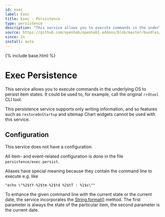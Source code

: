 ```yaml
---
id: exec
label: Exec
title: Exec - Persistence
type: persistence
description: "This service allows you to execute commands in the underlying OS to persist item states. It could be used to, for example, call the original `rrdtool` CLI tool."
source: https://github.com/openhab/openhab1-addons/blob/master/bundles/persistence/org.openhab.persistence.exec/README.md
since: 2x
install: auto
---
```


<!-- Attention authors: Do not edit directly. Please add your changes to the appropriate source repository -->

{% include base.html %}

# Exec Persistence

This service allows you to execute commands in the underlying OS to persist item states. It could be used to, for example, call the original `rrdtool` CLI tool.

This persistence service supports only writing information, and so features such as `restoreOnStartup` and sitemap Chart widgets cannot be used with this service.

## Configuration

This service does not have a configuration.

All item- and event-related configuration is done in the file `persistence/exec.persist`.

Aliases have special meaning because they contain the command line to execute e.g. like

```
"echo \"%2$tY-%2$tm-%2$td %2$tT : %1$s\""
```

To enhance the given command line with the current state or the current date, the service incorporates the [String.format()](https://docs.oracle.com/javase/7/docs/api/java/util/Formatter.html) method. The first parameter is always the state of the particular item, the second parameter is the current date.
